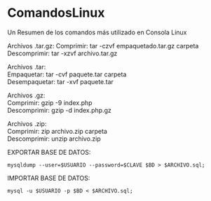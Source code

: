 # ComandosLinux
Un Resumen de los comandos más utilizado en Consola Linux

Archivos .tar.gz:
Comprimir: tar -czvf empaquetado.tar.gz carpeta
Descomprimir: tar -xzvf archivo.tar.gz

Archivos .tar:
<br>Empaquetar: tar -cvf paquete.tar carpeta
<br>Desempaquetar: tar -xvf paquete.tar

Archivos .gz:
<br>Comprimir: gzip -9 index.php
<br>Descomprimir: gzip -d index.php.gz

Archivos .zip:
<br>Comprimir: zip archivo.zip carpeta
<br>Descomprimir: unzip archivo.zip


EXPORTAR BASE DE DATOS:
````
mysqldump --user=$USUARIO --password=$CLAVE $BD > $ARCHIVO.sql;
````


IMPORTAR BASE DE DATOS:
````
mysql -u $USUARIO -p $BD < $ARCHIVO.sql;
````

